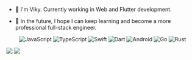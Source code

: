 <div align="left"><a name="readme-top"></a>

- 👋 I'm Viky. Currently working in Web and Flutter development.

- 🔭 In the future, I hope I can keep learning and become a more professional full-stack engineer.

<div align="center"><a name="readme-top"></a>

![JavaScript](https://img.shields.io/badge/-JavaScript-F7DF1E?style=flat-square&logo=JavaScript&logoColor=white)
![TypeScript](https://img.shields.io/badge/-TypeScript-3776AB?style=flat-square&logo=TypeScript&logoColor=white)
![Swift](https://img.shields.io/badge/-Swift-F05137?style=flat-square&logo=Swift&logoColor=white)
![Dart](https://img.shields.io/badge/-Dart-00579B?style=flat-square&logo=Dart&logoColor=white)
![Android](https://img.shields.io/badge/-Android-4FAF54?style=flat-square&logo=Android&logoColor=white)
![Go](https://img.shields.io/badge/-Go-027D9C?style=flat-square&logo=Go&logoColor=white)
![Rust](https://img.shields.io/badge/-Rust-F74B01?style=flat-square&logo=Rust&logoColor=white)

<div align="left"><a name="readme-top"></a>

![](https://github-readme-stats.vercel.app/api?username=chen-viky&include_all_commits=true&count_private-true&line_height=30&show_icons=true&hide_border=true&bg_color=192133&title_color=efb752&icon_color=efb752&text_color=70bed9&layout=compact)
![](https://github-readme-stats.vercel.app/api/top-langs/?username=chen-viky&show_icons=true&hide_border=true&bg_color=192133&title_color=efb752&icon_color=efb752&text_color=70bed9&layout=compact)
